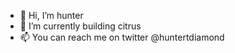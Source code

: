- 👋 Hi, I’m hunter
- 🌱 I’m currently building citrus
- 📫 You can reach me on twitter @huntertdiamond
